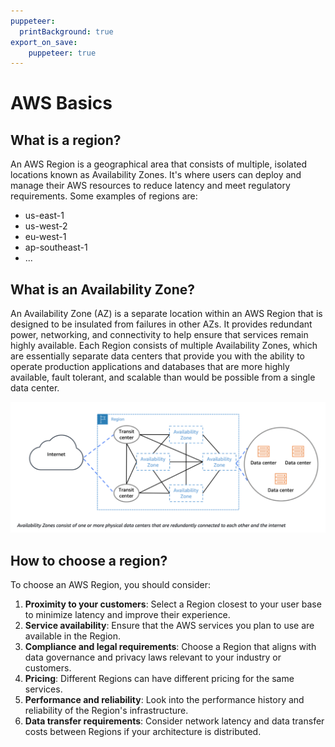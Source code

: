 ```yaml
---
puppeteer:
  printBackground: true
export_on_save:
    puppeteer: true
---
```


# AWS Basics

## What is a region?

An AWS Region is a geographical area that consists of multiple, isolated locations known as Availability Zones. It's where users can deploy and manage their AWS resources to reduce latency and meet regulatory requirements.
Some examples of regions are:

- us-east-1
- us-west-2
- eu-west-1
- ap-southeast-1
- ...

## What is an Availability Zone?

An Availability Zone (AZ) is a separate location within an AWS Region that is designed to be insulated from failures in other AZs. It provides redundant power, networking, and connectivity to help ensure that services remain highly available. Each Region consists of multiple Availability Zones, which are essentially separate data centers that provide you with the ability to operate production applications and databases that are more highly available, fault tolerant, and scalable than would be possible from a single data center.

![region and availability zones](./assets/region%20and%20availability%20zones.png)

## How to choose a region?

To choose an AWS Region, you should consider:

1. **Proximity to your customers**: Select a Region closest to your user base to minimize latency and improve their experience.
2. **Service availability**: Ensure that the AWS services you plan to use are available in the Region.
3. **Compliance and legal requirements**: Choose a Region that aligns with data governance and privacy laws relevant to your industry or customers.
4. **Pricing**: Different Regions can have different pricing for the same services.
5. **Performance and reliability**: Look into the performance history and reliability of the Region's infrastructure.
6. **Data transfer requirements**: Consider network latency and data transfer costs between Regions if your architecture is distributed.
